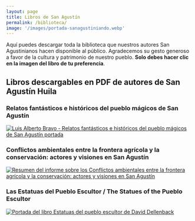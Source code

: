 ```yaml
---
layout: page
title: Libros de San Agustín
permalink: /biblioteca/
image: '/images/portada-sanagustiniando.webp'
---
```

Aquí puedes descargar toda la biblioteca que nuestros autores San Agustinianos hacen disponible al público. Agradecemos su gesto generoso a favor de la cultura y patrimonio de nuestro pueblo. **Solo debes hacer clic en la imagen del libro de tu preferencia**.

## Libros descargables en PDF de autores de San Agustín Huila

### Relatos fantásticos e históricos del pueblo mágicos de San Agustín

[![Luis Alberto Bravo - Relatos fantásticos e históricos del pueblo mágicos de San Agustín portada]({{site.baseurl}}/images/luis-alberto-bravo/portada-libro-a.webp "Libro Relatos fantásticos e históricos del pueblo mágicos de San Agustín")](https://drive.google.com/file/d/1BKGwEk8P8qkezCmHTMcorwaYcm0uYnQ-/view?usp=sharing)

### Conflictos ambientales entre la frontera agrícola y la conservación: actores y visiones en San Agustín

[![Resumen del informe sobre los Conflictos ambientales entre la frontera agrícola y la conservación: actores y visiones en San Agustín]({{site.baseurl}}/images/ecologia/conservacion-frontera-a.webp "Conservación Frontera")](https://drive.google.com/file/d/17p3Jssg7Acg8REpBRW-6QLnDUZ9x1M6M/view?ts=60870ded)

### Las Estatuas del Pueblo Escultor / The Statues of the Pueblo Escultor

[![Portada del libro Estatuas del pueblo escultor de David Dellenback]({{site.baseurl}}/images/david-dellenback/libro-estatuas-pueblo-escultor-a.webp "Libro Estatuas del Pueblo Escultor")](http://puebloescultor.org/publicaciones/lasestatuasdelpuebloescultor_dellenback_2012.pdf)
